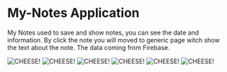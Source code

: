 # My-Notes Application
My Notes used to save and show notes, you can see the date and information.
By click the note you will moved to generic page witch show the text about the note.
The data coming from Firebase.

![CHEESE!](https://user-images.githubusercontent.com/74861262/209002727-2d47c315-ea1e-496d-a77a-883953b6cf24.png)
![CHEESE!](https://user-images.githubusercontent.com/74861262/209002737-c0d747a8-9f3c-4940-b8f0-001dd7c37db2.png)
![CHEESE!](https://user-images.githubusercontent.com/74861262/209002762-3ad3dd46-9885-4341-aece-a956f1f00522.png)
![CHEESE!](https://user-images.githubusercontent.com/74861262/209002777-aeb772fa-7b4e-421b-80fc-8ec8d343a3f1.png)
![CHEESE!](https://user-images.githubusercontent.com/74861262/209002825-dd67ebee-8793-415a-ae8e-d5f2d290cb3e.png)
![CHEESE!](https://user-images.githubusercontent.com/74861262/209002849-5f4a2c40-373c-4e09-b1ea-dbd175224934.png)
